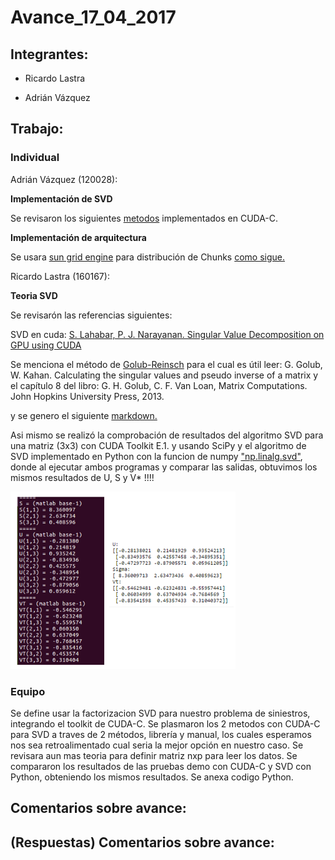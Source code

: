 # Avance_17_04_2017

## Integrantes:

* Ricardo Lastra

* Adrián Vázquez

## Trabajo:

### Individual

Adrián Vázquez (120028):

__Implementación de SVD__

Se revisaron los siguientes [metodos](metodos) implementados en CUDA-C.

__Implementación de arquitectura__

Se usara [sun grid engine](http://star.mit.edu/cluster/docs/0.93.3/guides/sge.html#) para distribución de Chunks [como sigue.](ambiente)

Ricardo Lastra (160167):

__Teoria SVD__

Se revisarón las referencias siguientes:

SVD en cuda: [S. Lahabar, P. J. Narayanan. Singular Value Decomposition on GPU using CUDA](https://cvit.iiit.ac.in/images/ConferencePapers/2009/Sheetal09Singular.pdf)

Se menciona el método de [Golub-Reinsch](http://people.duke.edu/~hpgavin/SystemID/References/Golub+Reinsch-NM-1970.pdf) para el cual es útil leer: G. Golub, W. Kahan. Calculating the singular values and pseudo inverse of a matrix y el capítulo 8 del libro: G. H. Golub, C. F. Van Loan, Matrix Computations. John Hopkins University Press, 2013.

y se genero el siguiente [markdown.](code/factorizacion_svd_cuda_teoria.html)

Asi mismo se realizó la comprobación de resultados del algoritmo SVD para una matriz (3x3) con CUDA Toolkit E.1. y usando SciPy y el algoritmo de SVD implementado en Python con la funcion de numpy ["np.linalg.svd"](code/Clase_SVD.ipynb), donde al ejecutar ambos programas y comparar las salidas, obtuvimos los mismos resultados de U, S y V* !!!!

![GitHub Logo](images/cuda_python_resul.png) 

### Equipo
Se define usar la factorizacion SVD para nuestro problema de siniestros, integrando el toolkit de CUDA-C.
Se plasmaron los 2 metodos con CUDA-C para SVD a traves de 2 métodos, librería y manual, los cuales esperamos nos sea retroalimentado cual seria la mejor opción en nuestro caso.
Se revisara aun mas teoria para definir matriz nxp para leer los datos.
Se compararon los resultados de las pruebas demo con CUDA-C y SVD con Python, obteniendo los mismos resultados. Se anexa codigo Python.



## Comentarios sobre avance:

## (Respuestas) Comentarios sobre avance:
